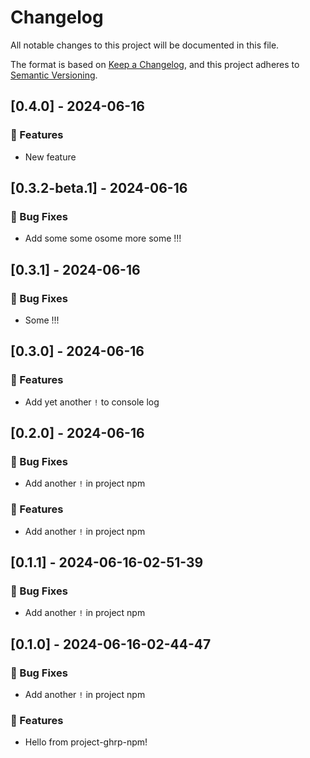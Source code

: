 # Changelog

All notable changes to this project will be documented in this file.

The format is based on [Keep a Changelog](https://keepachangelog.com/en/1.0.0/),
and this project adheres to [Semantic Versioning](https://semver.org/spec/v2.0.0.html).

## [0.4.0] - 2024-06-16

### 🚀 Features

- New feature

## [0.3.2-beta.1] - 2024-06-16

### 🐛 Bug Fixes

- Add some some osome more some !!!

## [0.3.1] - 2024-06-16

### 🐛 Bug Fixes

- Some !!!

## [0.3.0] - 2024-06-16

### 🚀 Features

- Add yet another `!` to console log

## [0.2.0] - 2024-06-16

### 🐛 Bug Fixes

- Add another `!` in project npm

### 🚀 Features

- Add another `!` in project npm

## [0.1.1] - 2024-06-16-02-51-39

### 🐛 Bug Fixes

- Add another `!` in project npm

## [0.1.0] - 2024-06-16-02-44-47

### 🐛 Bug Fixes

- Add another `!` in project npm

### 🚀 Features

- Hello from project-ghrp-npm!

